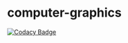# computer-graphics
[![Codacy Badge](https://api.codacy.com/project/badge/Grade/f51dfa9829484da08cdf0ebc6eff8997)](https://app.codacy.com/app/santyrestrepom/computer-graphics?utm_source=github.com&utm_medium=referral&utm_content=jsrestrepom/computer-graphics&utm_campaign=badger)